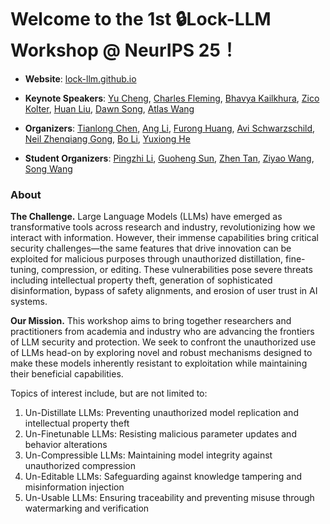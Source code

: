 # Welcome to the 1st 🔒Lock-LLM Workshop @ NeurIPS 25！

* **Website**: [lock-llm.github.io](https://lock-llm.github.io/)

* **Keynote Speakers**: [Yu Cheng](https://ych133.github.io/), [Charles Fleming](https://outshift.cisco.com/blog/author/charles-fleming), [Bhavya Kailkhura](https://people.llnl.gov/kailkhura1), [Zico Kolter](https://zicokolter.com/), [Huan Liu](https://faculty.engineering.asu.edu/huanliu), [Dawn Song](https://dawnsong.io/), [Atlas Wang](https://www.ece.utexas.edu/people/faculty/atlas-wang)

* **Organizers**: [Tianlong Chen](https://tianlong-chen.github.io), [Ang Li](https://www.ang-li.com/), [Furong Huang](https://www.cs.umd.edu/people/furongh), [Avi Schwarzschild](https://www.avischwarzschild.com/), [Neil Zhenqiang Gong](https://people.duke.edu/~zg70/), [Bo Li](https://aisecure.github.io/), [Yuxiong He](https://www.snowflake.com/en/blog/authors/yuxiong-he/)

* **Student Organizers**: [Pingzhi Li](https://pingzhili.github.io/), [Guoheng Sun](https://openreview.net/profile?id=~Guoheng_Sun1), [Zhen Tan](https://zhen-tan-dmml.github.io/), [Ziyao Wang](https://ziyaow-about.netlify.app), [Song Wang](https://songw-sw.github.io/)

### About
**The Challenge.** Large Language Models (LLMs) have emerged as transformative tools across research and industry, revolutionizing how we interact with information. However, their immense capabilities bring critical security challenges—the same features that drive innovation can be exploited for malicious purposes through unauthorized distillation, fine-tuning, compression, or editing. These vulnerabilities pose severe threats including intellectual property theft, generation of sophisticated disinformation, bypass of safety alignments, and erosion of user trust in AI systems.

**Our Mission.** This workshop aims to bring together researchers and practitioners from academia and industry who are advancing the frontiers of LLM security and protection. We seek to confront the unauthorized use of LLMs head-on by exploring novel and robust mechanisms designed to make these models inherently resistant to exploitation while maintaining their beneficial capabilities.

Topics of interest include, but are not limited to:
1. Un-Distillate LLMs: Preventing unauthorized model replication and intellectual property theft
2. Un-Finetunable LLMs: Resisting malicious parameter updates and behavior alterations
3. Un-Compressible LLMs: Maintaining model integrity against unauthorized compression
4. Un-Editable LLMs: Safeguarding against knowledge tampering and misinformation injection
5. Un-Usable LLMs: Ensuring traceability and preventing misuse through watermarking and verification
